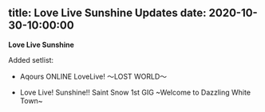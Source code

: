 title: Love Live Sunshine Updates
date: 2020-10-30-10:00:00
---

**Love Live Sunshine**

Added setlist:

- Aqours ONLINE LoveLive! ～LOST WORLD～

- Love Live! Sunshine!! Saint Snow 1st GIG ~Welcome to Dazzling White Town~
